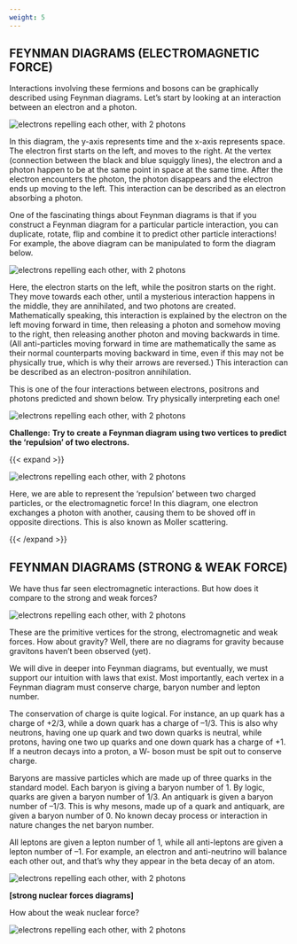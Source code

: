 ```yaml
---
weight: 5
---
```


## **FEYNMAN DIAGRAMS** **(ELECTROMAGNETIC FORCE**) 

Interactions involving these fermions and bosons can be graphically described using Feynman diagrams. Let’s start by looking at an interaction between an electron and a photon. 

![electrons repelling each other, with 2 photons](/images/electron-absorbing-a-photon.png)

In this diagram, the y-axis represents time and the x-axis represents space. The electron first starts on the left, and moves to the right. At the vertex (connection between the black and blue squiggly lines), the electron and a photon happen to be at the same point in space at the same time. After the electron encounters the photon, the photon disappears and the electron ends up moving to the left. This interaction can be described as an electron absorbing a photon. 

One of the fascinating things about Feynman diagrams is that if you construct a Feynman diagram for a particular particle interaction, you can duplicate, rotate, flip and combine it to predict other particle interactions! For example, the above diagram can be manipulated to form the diagram below. 

![electrons repelling each other, with 2 photons](/images/electron-positron-annihilation.png)

Here, the electron starts on the left, while the positron starts on the right. They move towards each other, until a mysterious interaction happens in the middle, they are annihilated, and two photons are created. Mathematically speaking, this interaction is explained by the electron on the left moving forward in time, then releasing a photon and somehow moving to the right, then releasing another photon and moving backwards in time. (All anti-particles moving forward in time are mathematically the same as their normal counterparts moving backward in time, even if this may not be physically true, which is why their arrows are reversed.) This interaction can be described as an electron-positron annihilation. 

This is one of the four interactions between electrons, positrons and photons predicted and shown below. Try physically interpreting each one!

![electrons repelling each other, with 2 photons](/images/four-electrodynamic-interactions.png)

**C****hallenge****:** **Try to** **create a Feynman diagram** **using two vertices to predict the ‘repulsion’ of two electrons.** 

{{< expand >}}

![electrons repelling each other, with 2 photons](/images/repulsion-of-electrons.png)

Here, we are able to represent the ‘repulsion’ between two charged particles, or the electromagnetic force! In this diagram, one electron exchanges a photon with another, causing them to be shoved off in opposite directions. This is also known as Moller scattering.

{{< /expand >}}

## **FEYNMAN DIAGRAMS** **(STRONG & WEAK FORCE)** 

We have thus far seen electromagnetic interactions. But how does it compare to the strong and weak forces?

![electrons repelling each other, with 2 photons](/images/comparison-of-forces.png)

These are the primitive vertices for the strong, electromagnetic and weak forces. How about gravity? Well, there are no diagrams for gravity because gravitons haven’t been observed (yet). 

We will dive in deeper into Feynman diagrams, but eventually, we must support our intuition with laws that exist. Most importantly, each vertex in a Feynman diagram must conserve charge, baryon number and lepton number. 

The conservation of charge is quite logical. For instance, an up quark has a charge of +2/3, while a down quark has a charge of –1/3. This is also why neutrons, having one up quark and two down quarks is neutral, while protons, having one two up quarks and one down quark has a charge of +1. If a neutron decays into a proton, a W- boson must be spit out to conserve charge. 

Baryons are massive particles which are made up of three quarks in the standard model. Each baryon is giving a baryon number of 1. By logic, quarks are given a baryon number of 1/3. An antiquark is given a baryon number of –1/3. This is why mesons, made up of a quark and antiquark, are given a baryon number of 0. No known decay process or interaction in nature changes the net baryon number. 

All leptons are given a lepton number of 1, while all anti-leptons are given a lepton number of –1. For example, an electron and anti-neutrino will balance each other out, and that’s why they appear in the beta decay of an atom. 

![electrons repelling each other, with 2 photons](/images/complicated-diagram-with-gluons.png)

**[strong nuclear forces diagrams]** 

How about the weak nuclear force? 

![electrons repelling each other, with 2 photons](/images/weak-force-diagram.png)
